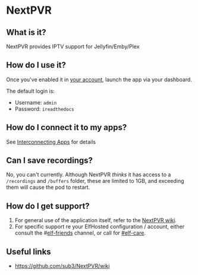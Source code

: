 # NextPVR

## What is it?

NextPVR provides IPTV support for Jellyfin/Emby/Plex

## How do I use it?

Once you've enabled it in [your account](https://elfhosted.com/tenant/apps/0), launch the app via your dashboard.

The default login is:
* Username: `admin`
* Password: `ireadthedocs`

## How do I connect it to my apps?

See [Interconnecting Apps](/Reference/Interconnecting-Apps) for details

## Can I save recordings?

No, you can't currently. Although NextPVR _thinks_ it has access to a `/recordings` and `/buffers` folder, these are limited to 1GB, and exceeding them will cause the pod to restart.

## How do I get support?

1. For general use of the application itself, refer to the [NextPVR wiki](https://github.com/sub3/NextPVR/wiki).
2. For specific support re your ElfHosted configuration / account, either consult the #[elf-friends](https://discord.com/channels/396055506072109067/1118645576884572303) channel, or call for [#elf-care](https://discord.com/channels/396055506072109067/1119478614287712337).

## Useful links

* https://github.com/sub3/NextPVR/wiki